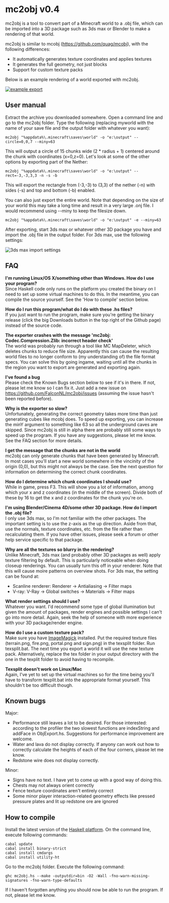 mc2obj v0.4
===========

mc2obj is a tool to convert part of a Minecraft world to a .obj file, which
can be imported into a 3D package such as 3ds max or Blender to make a
rendering of that world.

mc2obj is similar to mcobj (https://github.com/quag/mcobj), with the following
differences:

* It automatically generates texture coordinates and applies textures
* It generates the full geometry, not just blocks
* Support for custom texture packs

Below is an example rendering of a world exported with mc2obj.

[![example export](http://2.bp.blogspot.com/-LvgUDF3sSZA/TmQDKXXhzFI/AAAAAAAAASU/9VdrdtFhLLE/s640/mc2obj_alpha.jpg "example export")](http://2.bp.blogspot.com/-LvgUDF3sSZA/TmQDKXXhzFI/AAAAAAAAASU/9VdrdtFhLLE/s1600/mc2obj_alpha.jpg)

User manual
-----------

Extract the archive you downloaded somewhere. Open a command line and go to the
mc2obj folder. Type the following (replacing myworld with the name of your save file
and the output folder with whatever you want):

    mc2obj "%appdata%\.minecraft\saves\world" -o "e:\output" --circle=0,0,7 --miny=63

This will output a circle of 15 chunks wide (2 * radius + 1) centered around the chunk
with coordinates (x=0,z=0). Let's look at some of the other options by exporting part
of the Nether:

    mc2obj "%appdata%\.minecraft\saves\world" -o "e:\output" --rect=-3,-3,3,3 -n -s -b

This will export the rectangle from (-3,-3) to (3,3) of the nether (-n) with sides (-s)
and top and bottom (-b) enabled.

You can also just export the entire world. Note that depending on the size of your world
this may take a long time and result in a very large .onj file. I would recommend using
--miny to keep the filesize down.

    mc2obj "%appdata%\.minecraft\saves\world" -o "e:\output" -e --miny=63

After exporting, start 3ds max or whatever other 3D package you have and import the .obj
file in the output folder. For 3ds max, use the following settings:

![3ds max import settings](https://lh5.googleusercontent.com/-pm8T_hmlIso/TmQFe9mZsaI/AAAAAAAAASY/Xjeeg0jFtLI/s720/settings.jpg "3ds max import settings")

FAQ
---

__I'm running Linux/OS X/something other than Windows. How do I use your program?__  
Since Haskell code only runs on the platform you created the binary on I need
to set up some virtual machines to do this. In the meantime, you can compile the
source yourself. See the 'How to compile' section below.

__How do I run this program/what do I do with these .hs files?__  
If you just want to run the program, make sure you're getting the binary release
(click the big Downloads button in the top right of the Github page) instead of
the source code.

__The exporter crashes with the message 'mc2obj: Codec.Compression.Zlib: incorrect header check'__  
The world was probably run through a tool like MC MapDeleter, which deletes chunks
to reduce file size. Apparently this can cause the resulting world files to no longer
conform to (my understanding of) the file format specs. You can solve this by going
ingame, waiting until all the chunks in the region you want to export are generated
and exporting again.

__I've found a bug__  
Please check the Known Bugs section below to see if it's in there.
If not, please let me know so I can fix it. Just add a new issue on
https://github.com/FalconNL/mc2obj/issues (assuming the issue hasn't
been reported before).

__Why is the exporter so slow?__  
Unfortunately, generating the correct geometry takes more time than just generating
cubes like mcobj does. To speed up exporting, you can increase the minY argument to
something like 63 so all the underground caves are skipped. 
Since mc2obj is still in alpha there are probably still some ways to speed up the
program. If you have any suggestions, please let me know. See the FAQ section for
more details.

__I get the message that the chunks are not in the world__  
mc2obj can only generate chunks that have been generated by Minecraft. In most cases
you'll start a new world somewhere in the vincinity of the origin (0,0), but this
might not always be the case. See the next question for information on determining
the correct chunk coordinates.

__How do I determine which chunk coordinates I should use?__  
While in game, press F3. This will show you a lot of information, among which your
x and z coordinates (in the middle of the screen). Divide both of these by 16 to get
the x and z coordinates for the chunk you're on.

__I'm using Blender/Cinema 4D/some other 3D package. How do I import the .obj file?__  
I only use 3ds max, so I'm not familiar with the other packages. The important
setting is to use the z-axis as the up direction. Aside from that, use the normals,
texture coordinates, etc. from the file rather than recalculating them. If you have
other issues, please seek a forum or other help service specific to that package.

__Why are all the textures so blurry in the rendering?__  
Unlike Minecraft, 3ds max (and probably other 3D packages as well) apply texture
filtering by default. This is particularly noticeable when doing closeup renderings.
You can usually turn this off in your renderer. Note that this will cause moire
patterns on overview shots. For 3ds max, the setting can be found at:

* Scanline renderer: Renderer -> Antialiasing -> Filter maps
* V-ray: V-Ray -> Global switches -> Materials -> Filter maps

__What render settings should I use?__  
Whatever you want. I'd recommend some type of global illumination but given the
amount of packages, render engines and possible settings I can't go into more detail.
Again, seek the help of someone with more experience with your 3D package/render engine.

__How do I use a custom texture pack?__  
Make sure you have [ImageMagick](http://www.imagemagick.org/script/binary-releases.php)
installed. Put the required texture files (terrain.png, fire.png, portal.png and sign.png)
in the texsplit folder. Run texsplit.bat. The next time you export a world it will
use the new texture pack. Alternatively, replace the tex folder in your output directory
with the one in the texplit folder to avoid having to recompile.

__Texsplit doesn't work on Linux/Mac__  
Again, I've yet to set up the virtual machines so for the time being you'll have to
transform texplit.bat into the appropriate format yourself. This shouldn't be too
difficult though.

Known bugs
----------
Major:

* Performance still leaves a lot to be desired. For those interested: according to the
  profiler the two slowest functions are indexString and addFace in ObjExport.hs.
  Suggestions for performance improvement are welcome.
* Water and lava do not display correctly. If anyony can work out how to correctly
  calculate the heights of each of the four corners, please let me know.
* Redstone wire does not display correctly.

Minor:

* Signs have no text. I have yet to come up with a good way of doing this.
* Chests may not always orient correctly
* Fence texture coordinates aren't entirely correct
* Some minor player interaction-related geometry effects like pressed pressure
  plates and lit up redstone ore are ignored

How to compile
--------------
Install the latest version of the [Haskell platform](http://hackage.haskell.org/platform).
On the command line, execute following commands:

    cabal update
    cabal install binary-strict
    cabal install cmdargs
    cabal install utility-ht

Go to the mc2obj folder. Execute the following command:

    ghc mc2obj.hs --make -outputdir=bin -O2 -Wall -fno-warn-missing-signatures -fno-warn-type-defaults

If I haven't forgotten anything you should now be able to run the program. If not, please let me know.